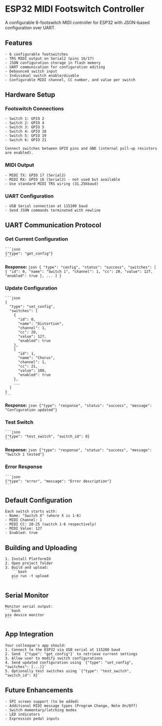# ESP32 MIDI Footswitch Controller

A configurable 6-footswitch MIDI controller for ESP32 with JSON-based configuration over UART.

## Features

    - 6 configurable footswitches
    - TRS MIDI output on Serial2 (pins 16/17)
    - JSON configuration storage in flash memory
    - UART communication for configuration editing
    - Debounced switch input
    - Individual switch enable/disable
    - Configurable MIDI channel, CC number, and value per switch

## Hardware Setup

### Footswitch Connections
    - Switch 1: GPIO 2
    - Switch 2: GPIO 4
    - Switch 3: GPIO 5
    - Switch 4: GPIO 18
    - Switch 5: GPIO 19
    - Switch 6: GPIO 21

    Connect switches between GPIO pins and GND (internal pull-up resistors are enabled).

### MIDI Output
    - MIDI TX: GPIO 17 (Serial2)
    - MIDI RX: GPIO 16 (Serial2) - not used but available
    - Use standard MIDI TRS wiring (31.25kbaud)

### UART Configuration
    - USB Serial connection at 115200 baud
    - Send JSON commands terminated with newline

## UART Communication Protocol

### Get Current Configuration
    ```json
    {"type": "get_config"}
    ```

**Response:**
    ```json
    {
      "type": "config",
      "status": "success",
      "switches": [
        {
          "id": 0,
          "name": "Switch 1",
          "channel": 1,
          "cc": 20,
          "value": 127,
          "enabled": true
        },
        ...
      ]
    }
    ```

### Update Configuration
    ```json
    {
      "type": "set_config",
      "switches": [
        {
          "id": 0,
          "name": "Distortion",
          "channel": 1,
          "cc": 20,
          "value": 127,
          "enabled": true
        },
        {
          "id": 1,
          "name": "Chorus",
          "channel": 1,
          "cc": 21,
          "value": 100,
          "enabled": true
        },
        ...
      ]
    }
    ```

**Response:**
    ```json
    {"type": "response", "status": "success", "message": "Configuration updated"}
    ```

### Test Switch
    ```json
    {"type": "test_switch", "switch_id": 0}
    ```

**Response:**
    ```json
    {"type": "response", "status": "success", "message": "Switch 1 tested"}
    ```

### Error Response
    ```json
    {"type": "error", "message": "Error description"}
    ```

## Default Configuration

    Each switch starts with:
    - Name: "Switch X" (where X is 1-6)
    - MIDI Channel: 1
    - MIDI CC: 20-25 (switch 1-6 respectively)
    - MIDI Value: 127
    - Enabled: true

## Building and Uploading

    1. Install PlatformIO
    2. Open project folder
    3. Build and upload:
       ```bash
       pio run -t upload
       ```

## Serial Monitor

    Monitor serial output:
    ```bash
    pio device monitor
    ```

## App Integration

    Your colleague's app should:
    1. Connect to the ESP32 via USB serial at 115200 baud
    2. Send `{"type": "get_config"}` to retrieve current settings
    3. Allow user to modify switch configurations
    4. Send updated configuration using `{"type": "set_config", "switches": [...]}` 
    5. Optionally test switches using `{"type": "test_switch", "switch_id": X}`

## Future Enhancements

    - SPI screen support (to be added)
    - Additional MIDI message types (Program Change, Note On/Off)
    - Switch momentary/latching modes
    - LED indicators
    - Expression pedal inputs